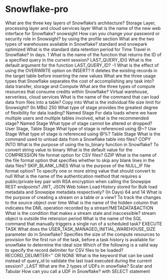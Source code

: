 # Snowflake-pro
What are the three key layers of Snowflake’s architecture? Storage Layer, processing layer and cloud services layer
What is the name of the new web interface for Snowflake? snowsight
How can you change your password or security role in Snowsight? by using the profile section
What are the two types of warehouses available in Snowflake? standard and snowpark optimized
What is the standard data retention period for Time Travel in Snowflake? In days. 1
What is the name of the function that returns the ID of a specified query in the current session? LAST_QUERY_ID()
What is the default argument for the function LAST_QUERY_ID? -1
What is the effect of using the OVERWRITE option on INSERT? It deletes the existing records in the target table before inserting the new values 
What are the three usage types that Snowflake separates the cost of accomplishing any task into? data transfer, storage and Compute
What are the three types of compute resources that consume credits within Snowflake? Virtual warehouse, serverless, cloud services 
What is the name of the command that can load data from files into a table? Copy into
What is the individual file size limit for Snowsight? (In MBs) 250
What type of stage provides the greatest degree of flexibility for data loading? Named Stage
For data loads where we have multiple users and multiple tables involved, what is the recommended stage? Named Stage
What type of stage cannot be altered or dropped? User Stage, Table Stage
What type of stage is referenced using @~? Use Stage
What type of stage is referenced using @%? Table Stage
What is the command used to unload data from a Snowflake table into files? COPY INTO
What is the purpose of using the to_binary function in Snowflake? To convert string value to binary
What is the default value for the COMPRESSION file format option for CSV files? GZIP
What is the name of the file format option that specifies whether to skip any blank lines in the data files? SKIP_BLANK_LINES
What is the purpose of the NULL_IF file format option? To specify one or more  string value that should convert to null
What is the name of the authentication method that requires a public/private key pair with RSA encryption when calling the Snowpipe REST endpoints? JWT, JSON Web token
Load History stored for Bulk load metadata and Snowpipe metadata respectively? (In Days) 64 and 14
What is the purpose of creating a stream on a table or a view? To track the changes to the source object over time
What is the name of the hidden column that indicates the DML operation recorded by a stream?METADATA$ACTION
What is the condition that makes a stream stale and inaccessible? stream object is outside the retension period
What is the name of the SQL command that manually triggers a single run of a scheduled task? EXECUTE TASK
What does the USER_TASK_MANAGED_INITIAL_WAREHOUSE_SIZE parameter do in Snowflake? Specifies the size of the compute resources to provision for the first run of the task, before a task history is available for snowflake to determine the ideal size
Which of the following is a valid way to specify the record delimiter for CSV files to be loaded? RECORD_DELIMITER='<character>' OR NONE
What is the keyword that can be used instead of query_id to validate the last load executed during the current session? _LAST
What are the 2 types of UDFs in snowflake? Scalar and Tabular
How can you call a UDF in Snowflake? with SELECT statement













